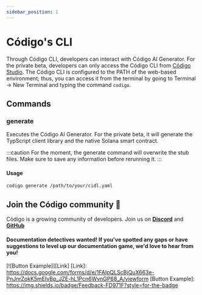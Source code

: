 ```yaml
---
sidebar_position: 1
---
```


# Código's CLI

Through Código CLI, developers can interact with Código AI Generator. For the private beta, developers can only access
the Código CLI from [Código Studio](https://studio.codigo.ai). The Código CLI is configured to the PATH of the
web-based environment; thus, you can access it from the terminal by going to Terminal -> New Terminal and typing the
command `codigo`.

## Commands

### generate

Executes the Código AI Generator. For the private beta, it will generate the TypScript client library and the native
Solana smart contract.

:::caution
For the moment, the generate command will overwrite the stub files. Make sure to save any information before rerunning
it.
:::

#### Usage

```shell
codigo generate /path/to/your/cidl.yaml
```

## Join the Código community 💚

Código is a growing community of developers. Join us on 
**[Discord](https://docs.google.com/forms/d/e/1FAIpQLSdSG0OgJ5xuwwU7JiSGBdn01L3ID68qNCd2HAnFSztXVYKmBg/viewform)** 
and **[GitHub](https://docs.google.com/forms/d/e/1FAIpQLSdGDGH4bwQf5dX3-uFCYeRKzIGbd5dVEPxHKQPTt63bBVVcVQ/viewform)**

#### Documentation detectives wanted! If you've spotted any gaps or have suggestions to level up our documentation game, we'd love to hear from you!

[![Button Example]][Link]
[Link]: https://docs.google.com/forms/d/e/1FAIpQLScBjQuX663e-PnJnrZokK5mEIvBp_JZE-hL1Pcn6WvnGP68_A/viewform
[Button Example]: https://img.shields.io/badge/Feedback-FD971F?style=for-the-badge